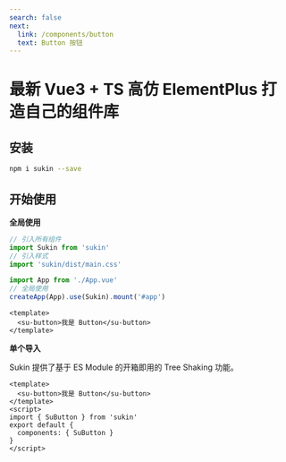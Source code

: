 ```yaml
---
search: false
next:
  link: /components/button
  text: Button 按钮
---
```


# 最新 Vue3 + TS 高仿 ElementPlus 打造自己的组件库

## 安装

```bash
npm i sukin --save
```

## 开始使用

**全局使用**

```js
// 引入所有组件
import Sukin from 'sukin'
// 引入样式
import 'sukin/dist/main.css'

import App from './App.vue'
// 全局使用
createApp(App).use(Sukin).mount('#app')
```

```vue
<template>
  <su-button>我是 Button</su-button>
</template>
```

**单个导入**

Sukin 提供了基于 ES Module 的开箱即用的 Tree Shaking 功能。

```vue
<template>
  <su-button>我是 Button</su-button>
</template>
<script>
import { SuButton } from 'sukin'
export default {
  components: { SuButton }
}
</script>
```

